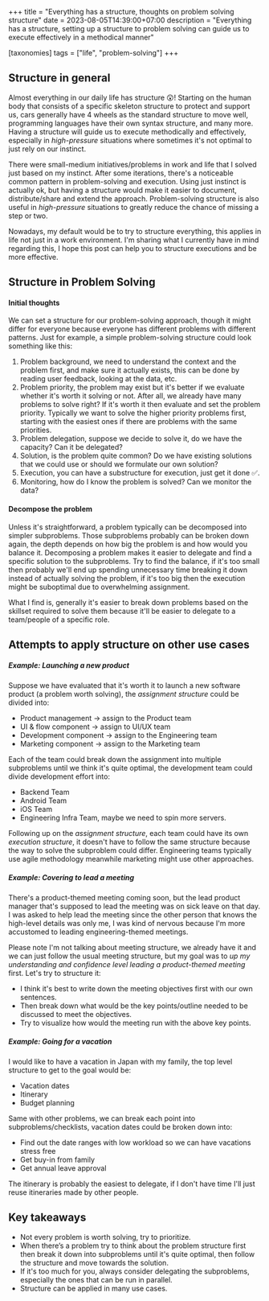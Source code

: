+++
title = "Everything has a structure, thoughts on problem solving structure"
date = 2023-08-05T14:39:00+07:00
description = "Everything has a structure, setting up a structure to problem solving can guide us to execute effectively in a methodical manner"

[taxonomies]
tags = ["life", "problem-solving"]
+++

## Structure in general
Almost everything in our daily life has structure 😲!
Starting on the human body that consists of a specific skeleton structure to protect and support us, cars generally have 4 wheels as the standard structure to move well, programming languages have their own syntax structure, and many more.
Having a structure will guide us to execute methodically and effectively, especially in _high-pressure_ situations where sometimes it's not optimal to just rely on our instinct.

There were small-medium initiatives/problems in work and life that I solved just based on my instinct. After some iterations, there's a noticeable common pattern in problem-solving and execution.
Using just instinct is actually ok, but having a structure would make it easier to document, distribute/share and extend the approach.
Problem-solving structure is also useful in _high-pressure_ situations to greatly reduce the chance of missing a step or two.

Nowadays, my default would be to try to structure everything, this applies in life not just in a work environment.
I'm sharing what I currently have in mind regarding this, I hope this post can help you to structure executions and be more effective.



## Structure in Problem Solving
#### Initial thoughts
We can set a structure for our problem-solving approach, though it might differ for everyone because everyone has different problems with different patterns.
Just for example, a simple problem-solving structure could look something like this:
1. Problem background, we need to understand the context and the problem first, and make sure it actually exists, this can be done by reading user feedback, looking at the data, etc.
2. Problem priority, the problem may exist but it's better if we evaluate whether it's worth it solving or not. After all, we already have many problems to solve right? If it's worth it then evaluate and set the problem priority.
Typically we want to solve the higher priority problems first, starting with the easiest ones if there are problems with the same priorities.
3. Problem delegation, suppose we decide to solve it, do we have the capacity? Can it be delegated?
4. Solution, is the problem quite common? Do we have existing solutions that we could use or should we formulate our own solution?
5. Execution, you can have a substructure for execution, just get it done ✅.
6. Monitoring, how do I know the problem is solved? Can we monitor the data?

#### Decompose the problem
Unless it's straightforward, a problem typically can be decomposed into simpler subproblems. Those subproblems
probably can be broken down again, the depth depends on how big the problem is and how would you balance it.
Decomposing a problem makes it easier to delegate and find a specific solution to the subproblems.
Try to find the balance, if it's too small then probably we'll end up spending unnecessary time breaking it down instead of
actually solving the problem, if it's too big then the execution might be suboptimal due to overwhelming assignment.

What I find is, generally it's easier to break down problems based on the skillset required to solve them because it'll be easier to
delegate to a team/people of a specific role.

## Attempts to apply structure on other use cases
##### Example: Launching a new product
Suppose we have evaluated that it's worth it to launch a new software product (a problem worth solving), the _assignment structure_ could be divided into:
* Product management -> assign to the Product team
* UI & flow component -> assign to UI/UX team
* Development component -> assign to the Engineering team
* Marketing component -> assign to the Marketing team

Each of the team could break down the assignment into multiple subproblems until we
think it's quite optimal, the development team could divide development effort into:
* Backend Team
* Android Team
* iOS Team
* Engineering Infra Team, maybe we need to spin more servers.

Following up on the _assignment structure_, each team could have its own _execution structure_, it doesn't have to follow the same structure
because the way to solve the subproblem could differ. Engineering teams typically use agile methodology meanwhile marketing might use other approaches.

##### Example: Covering to lead a meeting
There's a product-themed meeting coming soon, but the lead product manager that's supposed to lead the meeting was on sick leave on that day.
I was asked to help lead the meeting since the other person that knows the high-level details was only me,
I was kind of nervous because I'm more accustomed to leading engineering-themed meetings.


Please note I'm not talking about meeting structure, we already have it and we can just follow the usual meeting structure,
but my goal was to _up my understanding and confidence level leading a product-themed meeting_ first.
Let's try to structure it:
* I think it's best to write down the meeting objectives first with our own sentences.
* Then break down what would be the key points/outline needed to be discussed to meet the objectives.
* Try to visualize how would the meeting run with the above key points.

##### Example: Going for a vacation
I would like to have a vacation in Japan with my family, the top level structure to get to the goal would be:
* Vacation dates
* Itinerary
* Budget planning

Same with other problems, we can break each point into subproblems/checklists, vacation dates could be broken down into:
* Find out the date ranges with low workload so we can have vacations stress free
* Get buy-in from family
* Get annual leave approval

The itinerary is probably the easiest to delegate, if I don't have time I'll just reuse itineraries made by other people.

## Key takeaways
* Not every problem is worth solving, try to prioritize.
* When there’s a problem try to think about the problem structure first then break it down into subproblems until it's quite optimal, then follow the structure and move towards the solution.
* If it's too much for you, always consider delegating the subproblems, especially the ones that can be run in parallel.
* Structure can be applied in many use cases.
